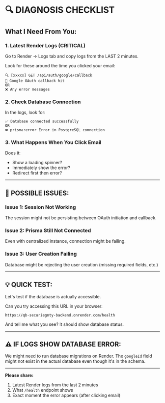 # 🔍 DIAGNOSIS CHECKLIST

## **What I Need From You:**

### **1. Latest Render Logs (CRITICAL)**

Go to Render → Logs tab and copy logs from the LAST 2 minutes.

Look for these around the time you clicked your email:
```
🔍 [xxxxx] GET /api/auth/google/callback
🎉 Google OAuth callback hit
OR
❌ Any error messages
```

### **2. Check Database Connection**

In the logs, look for:
```
✅ Database connected successfully
OR
❌ prisma:error Error in PostgreSQL connection
```

### **3. What Happens When You Click Email**

Does it:
- Show a loading spinner?
- Immediately show the error?
- Redirect first then error?

---

## **🔧 POSSIBLE ISSUES:**

### **Issue 1: Session Not Working**
The session might not be persisting between OAuth initiation and callback.

### **Issue 2: Prisma Still Not Connected**
Even with centralized instance, connection might be failing.

### **Issue 3: User Creation Failing**
Database might be rejecting the user creation (missing required fields, etc.)

---

## **💡 QUICK TEST:**

Let's test if the database is actually accessible. 

Can you try accessing this URL in your browser:
```
https://qb-securiegnty-backend.onrender.com/health
```

And tell me what you see? It should show database status.

---

## **⚠️ IF LOGS SHOW DATABASE ERROR:**

We might need to run database migrations on Render. The `googleId` field might not exist in the actual database even though it's in the schema.

---

**Please share:**
1. Latest Render logs from the last 2 minutes
2. What `/health` endpoint shows
3. Exact moment the error appears (after clicking email)
